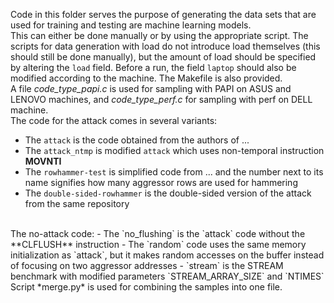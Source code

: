 Code in this folder serves the purpose of generating the data sets that are used for training and testing are machine learning models.<br>
This can either be done manually or by using the appropriate script. The scripts for data generation with load do not introduce load themselves (this should still be done manually), 
but the amount of load should be specified by altering the `load` field. Before a run, the field `laptop` should also be modified according to the machine.
The Makefile is also provided. <br>
A file *code_type_papi.c* is used for sampling with PAPI on ASUS and LENOVO machines, and *code_type_perf.c* for sampling with perf on DELL machine.<br>
The code for the attack comes in several variants:
  - The `attack` is the code obtained from the authors of ...
  - The `attack_ntmp` is modified `attack` which uses non-temporal instruction **MOVNTI**
  - The `rowhammer-test` is simplified code from ... and the number next to its name signifies how many aggressor rows are used for hammering
  - The `double-sided-rowhammer` is the double-sided version of the attack from the same repository
<br>
The no-attack code:
  - The `no_flushing` is the `attack` code without the **CLFLUSH** instruction
  - The `random` code uses the same memory initialization as `attack`, but it makes random accesses on the buffer instead of focusing on two aggressor addresses
  - `stream` is the STREAM benchmark with modified parameters `STREAM_ARRAY_SIZE` and `NTIMES`
<br>
Script *merge.py*   is used for combining the samples into one file.
